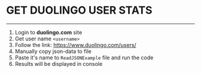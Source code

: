 # GET DUOLINGO USER STATS

---
1. Login to **duolingo.com** site
1. Get user name `<username>`
1. Follow the link: https://www.duolingo.com/users/<username>
1. Manually copy json-data to file
1. Paste it's name to `ReadJSONExample` file and run the code
1. Results will be displayed in console